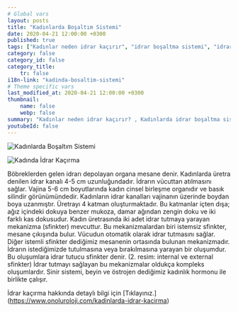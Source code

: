 ```yaml
---
# Global vars
layout: posts
title: "Kadınlarda Boşaltım Sistemi"
date: 2020-04-21 12:00:00 +0300
published: true
tags: ["Kadınlar neden idrar kaçırır", "idrar boşaltma sistemi", "idrar kaçırma tipi", "Stres tipi idrar kaçırma", "Sıkışma tipi idrar kaçırma", "Cinsel ilişkide idrar kaçırma", "İdrar kaçırma ameliyat", "TVT ameliyatı", "TOT ameliyatı" , "idrar kaçırma ilaç", "idrar kaçırma nedeni" , "karışık tip idrar kaçırma" , "fistül idrar kaçırma" , "idrar kaçırma teşhis" , "idrar tutamama" , "idrar kaçırma tedavi", "idrar kaçırma çözüm", "idrar tutamama tedavi", "idrar kaçırma ameliyatı yan etkisi" , ]
category: false
category_id: false
category_title:
    tr: false
i18n-link: "kadinda-bosaltim-sistemi"
# Theme specific vars
last_modified_at: 2020-04-21 12:00:00 +0300
thumbnail:
    name: false
    webp: false
summary: "Kadınlar neden idrar kaçırır? , Kadınlarda idrar boşaltma sistemi, idrar kaçırmaların tipleri , Stres tipi idrar kaçırma, Sıkışma ve kompeks tip idrar kaçırma, Cinsel ilişkide idrar kaçırma tedavileri, İdrar kaçırmada cerrahi tedavi, Cerrahi tedavi sonrası oluşabilicek komplikasyonlar ve tedavileri , TVT, TOT ameliyatları."
youtubeId: false
---
```






![Kadınlarda Boşaltım Sistemi](/assets/img/kadinidrarkacirma.jpeg)

![Kadında İdrar Kaçırma](/assets/kadinuretradarligi.jpeg)

Böbreklerden gelen idrarı depolayan organa mesane denir. Kadınlarda üretra denilen idrar kanalı 4-5 cm uzunluğundadır. İdrarın vücuttan atılmasını sağlar. Vajina 5-6 cm boyutlarında kadın cinsel birleşme organıdır ve basık silindir görünümündedir. Kadınların idrar kanalları vajinanın üzerinde boydan boya uzanmıştır. Üretrayı 4 katman oluşturmaktadır. Bu katmanlar içten dışa; ağız içindeki dokuya benzer mukoza, damar ağından zengin doku ve iki farklı kas dokusudur. Kadın üretrasında iki adet idrar tutmaya yarayan mekanizma (sfinkter) mevcuttur. Bu mekanizmalardan biri istemsiz sfinkter, mesane çıkışında bulur. Vücudun otomatik olarak idrar tutmasını sağlar. Diğer istemli sfinkter dediğimiz mesanenin ortasında bulunan mekanizmadır. İdrarın istediğimizde tutulmasına veya bırakılmasına yarayan bir oluşumdur. Bu oluşumlara idrar tutucu sfinkter denir. (2. resim: internal ve external sfinkter) İdrar tutmayı sağlayan bu mekanizmalar oldukça kompleks oluşumlardır. Sinir sistemi, beyin ve östrojen dediğimiz kadınlık hormonu ile birlikte çalışır.


İdrar kaçırma hakkında detaylı bilgi için [Tıklayınız.] (https://www.onoluroloji.com/kadinlarda-idrar-kacirma)
